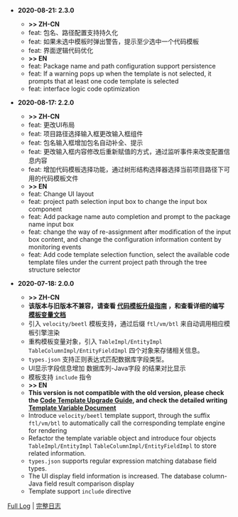 - **2020-08-21: 2.3.0**

    - **&gt;&gt; ZH-CN**
    - feat: 包名、路径配置支持持久化
    - feat: 如果未选中模板时弹出警告，提示至少选中一个代码模板
    - feat: 界面逻辑代码优化
    - **&gt;&gt; EN**
    - feat: Package name and path configuration support persistence
    - feat: If a warning pops up when the template is not selected, it prompts that at least one code template is selected
    - feat: interface logic code optimization
    
- **2020-08-17: 2.2.0**

    - **&gt;&gt; ZH-CN**
    - feat: 更改UI布局
    - feat: 项目路径选择输入框更改输入框组件
    - feat: 包名输入框增加包名自动补全、提示
    - feat: 更改输入框内容修改后重新赋值的方式，通过监听事件来改变配置信息内容
    - feat: 增加代码模板选择功能，通过树形结构选择器选择当前项目路径下可用的代码模板文件
    - **&gt;&gt; EN**
    - feat: Change UI layout
    - feat: project path selection input box to change the input box component
    - feat: Add package name auto completion and prompt to the package name input box
    - feat: change the way of re-assignment after modification of the input box content, and change the configuration information content by monitoring events
    - feat: Add code template selection function, select the available code template files under the current project path through the tree structure selector

- **2020-07-18: 2.0.0**
  
    - **&gt;&gt; ZH-CN**
    - **该版本与旧版本不兼容，请查看 <a href="https://github.com/houkunlin/Database-Generator/blob/master/doc/upgrade-2.0.0.md">代码模板升级指南</a> ，和查看详细的编写 <a href="https://github.com/houkunlin/Database-Generator/blob/master/doc/template-document.md">模板变量文档</a>**
    - 引入 `velocity/beetl` 模板支持，通过后缀 `ftl/vm/btl` 来自动调用相应模板引擎渲染
    - 重构模板变量对象，引入 `TableImpl/EntityImpl` `TableColumnImpl/EntityFieldImpl` 四个对象来存储相关信息。
    - `types.json` 支持正则表达式匹配数据库字段类型。
    - UI显示字段信息增加 数据库列-Java字段 的结果对比显示
    - 模板支持 `include` 指令
    - **&gt;&gt; EN**
    - **This version is not compatible with the old version, please check the <a href="https://github.com/houkunlin/Database-Generator/blob/master/doc/upgrade-2.0.0.md">Code Template Upgrade Guide</a>, and check the detailed writing <a href="https://github.com/houkunlin/Database-Generator/blob/master/doc/template-document.md">Template Variable Document</a>**
    - Introduce `velocity/beetl` template support, through the suffix `ftl/vm/btl` to automatically call the corresponding template engine for rendering
    - Refactor the template variable object and introduce four objects `TableImpl/EntityImpl` `TableColumnImpl/EntityFieldImpl` to store related information.
    - `types.json` supports regular expression matching database field types.
    - The UI display field information is increased. The database column-Java field result comparison display
    - Template support `include` directive
    
    

<a href="https://github.com/houkunlin/Database-Generator/blob/master/doc/changeNotes.md">Full Log</a> | <a href="https://github.com/houkunlin/Database-Generator/blob/master/doc/changeNotes.md">完整日志</a> 